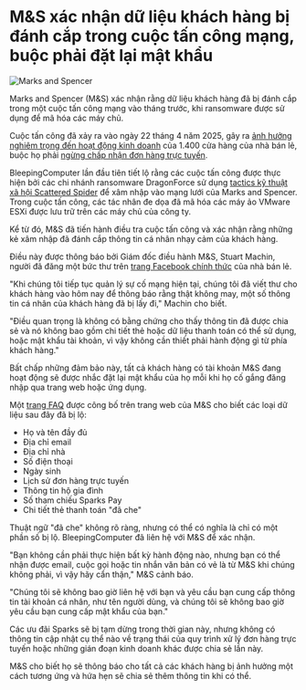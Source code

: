 # M&S xác nhận dữ liệu khách hàng bị đánh cắp trong cuộc tấn công mạng, buộc phải đặt lại mật khẩu

![Marks and Spencer](https://www.bleepstatic.com/content/hl-images/2025/04/22/marks-and-spencer-header.jpg)

Marks and Spencer (M&S) xác nhận rằng dữ liệu khách hàng đã bị đánh cắp trong một cuộc tấn công mạng vào tháng trước, khi ransomware được sử dụng để mã hóa các máy chủ.

Cuộc tấn công đã xảy ra vào ngày 22 tháng 4 năm 2025, gây ra [ảnh hưởng nghiêm trọng đến hoạt động kinh doanh](https://www.bleepingcomputer.com/news/security/marks-and-spencer-confirms-a-cyberattack-as-customers-face-delayed-orders/) của 1.400 cửa hàng của nhà bán lẻ, buộc họ phải [ngừng chấp nhận đơn hàng trực tuyến](https://www.bleepingcomputer.com/news/security/marks-and-spencer-pauses-online-orders-after-cyberattack/).

BleepingComputer lần đầu tiên tiết lộ rằng các cuộc tấn công được thực hiện bởi các chi nhánh ransomware DragonForce sử dụng [tactics kỹ thuật xã hội Scattered Spider](https://www.bleepingcomputer.com/news/security/marks-and-spencer-breach-linked-to-scattered-spider-ransomware-attack/) để xâm nhập vào mạng lưới của Marks and Spencer. Trong cuộc tấn công, các tác nhân đe dọa đã mã hóa các máy ảo VMware ESXi được lưu trữ trên các máy chủ của công ty.

Kể từ đó, M&S đã tiến hành điều tra cuộc tấn công và xác nhận rằng những kẻ xâm nhập đã đánh cắp thông tin cá nhân nhạy cảm của khách hàng.

Điều này được thông báo bởi Giám đốc điều hành M&S, Stuart Machin, người đã đăng một bức thư trên [trang Facebook chính thức](https://www.facebook.com/MarksandSpencer/) của nhà bán lẻ.

"Khi chúng tôi tiếp tục quản lý sự cố mạng hiện tại, chúng tôi đã viết thư cho khách hàng vào hôm nay để thông báo rằng thật không may, một số thông tin cá nhân của khách hàng đã bị lấy đi," Machin cho biết.

"Điều quan trọng là không có bằng chứng cho thấy thông tin đã được chia sẻ và nó không bao gồm chi tiết thẻ hoặc dữ liệu thanh toán có thể sử dụng, hoặc mật khẩu tài khoản, vì vậy không cần thiết phải hành động gì từ phía khách hàng."

Bất chấp những đảm bảo này, tất cả khách hàng có tài khoản M&S đang hoạt động sẽ được nhắc đặt lại mật khẩu của họ mỗi khi họ cố gắng đăng nhập qua trang web hoặc ứng dụng.

Một [trang FAQ](https://corporate.marksandspencer.com/cyber-update) được công bố trên trang web của M&S cho biết các loại dữ liệu sau đây đã bị lộ:

* Họ và tên đầy đủ
* Địa chỉ email
* Địa chỉ nhà
* Số điện thoại
* Ngày sinh
* Lịch sử đơn hàng trực tuyến
* Thông tin hộ gia đình
* Số tham chiếu Sparks Pay
* Chi tiết thẻ thanh toán "đã che"

Thuật ngữ "đã che" không rõ ràng, nhưng có thể có nghĩa là chỉ có một phần số bị lộ. BleepingComputer đã liên hệ với M&S để xác nhận.

"Bạn không cần phải thực hiện bất kỳ hành động nào, nhưng bạn có thể nhận được email, cuộc gọi hoặc tin nhắn văn bản có vẻ là từ M&S khi chúng không phải, vì vậy hãy cẩn thận," M&S cảnh báo.

"Chúng tôi sẽ không bao giờ liên hệ với bạn và yêu cầu bạn cung cấp thông tin tài khoản cá nhân, như tên người dùng, và chúng tôi sẽ không bao giờ yêu cầu bạn cung cấp mật khẩu của bạn."

Các ưu đãi Sparks sẽ bị tạm dừng trong thời gian này, nhưng không có thông tin cập nhật cụ thể nào về trạng thái của quy trình xử lý đơn hàng trực tuyến hoặc những gián đoạn kinh doanh khác được chia sẻ lần này.

M&S cho biết họ sẽ thông báo cho tất cả các khách hàng bị ảnh hưởng một cách tương ứng và hứa hẹn sẽ chia sẻ thêm thông tin khi có thể.